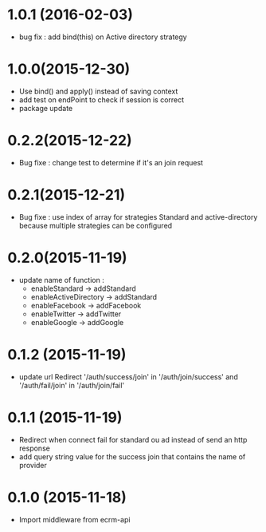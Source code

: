 # 1.0.1 (2016-02-03)
  - bug fix : add bind(this) on Active directory strategy

# 1.0.0(2015-12-30)
  - Use bind() and apply() instead of saving context
  - add test on endPoint to check if session is correct
  - package update

# 0.2.2(2015-12-22)
  - Bug fixe : change test to determine if it's an join request

# 0.2.1(2015-12-21)
  - Bug fixe : use index of array for strategies Standard and active-directory because multiple strategies can be configured

# 0.2.0(2015-11-19)
  - update name of function :
    - enableStandard -> addStandard
    - enableActiveDirectory -> addStandard
    - enableFacebook -> addFacebook
    - enableTwitter -> addTwitter
    - enableGoogle -> addGoogle

# 0.1.2 (2015-11-19)

  - update url Redirect '/auth/success/join' in '/auth/join/success' and '/auth/fail/join' in '/auth/join/fail'

# 0.1.1 (2015-11-19)

  - Redirect when connect fail for standard ou ad instead of send an http response
  - add query string value for the success join that contains the name of provider

# 0.1.0 (2015-11-18)

  - Import middleware from ecrm-api
